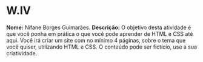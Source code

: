 # W.IV
**Nome:** Nífane Borges Guimarães.
**Descrição:** O objetivo desta atividade é que você ponha em prática o que você pode aprender de HTML e CSS até aqui.  Você irá criar um site com no mínimo 4 páginas, sobre o tema que você quiser, utilizando HTML e CSS. O conteúdo pode ser fictício, use a sua criatividade.
